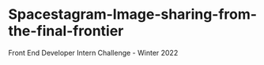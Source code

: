 # Spacestagram-Image-sharing-from-the-final-frontier
Front End Developer Intern Challenge - Winter 2022
